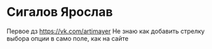 # Сигалов Ярослав 
Первое дз
https://vk.com/artimayer
Не знаю как добавить стрелку выбора опции в само поле, как на сайте
